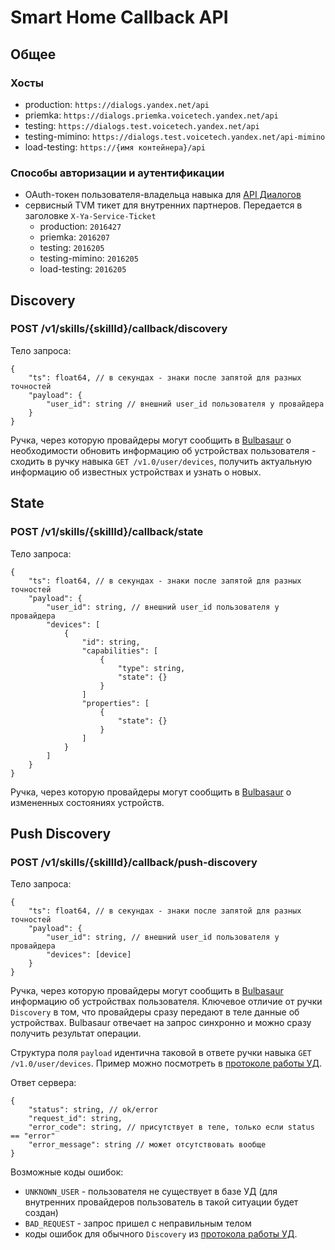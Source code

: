 # Smart Home Callback API

## Общее

### Хосты

- production: `https://dialogs.yandex.net/api`
- priemka: `https://dialogs.priemka.voicetech.yandex.net/api`
- testing: `https://dialogs.test.voicetech.yandex.net/api`
- testing-mimino: `https://dialogs.test.voicetech.yandex.net/api-mimino`
- load-testing: `https://{имя контейнера}/api`

### Способы авторизации и аутентификации

- OAuth-токен пользователя-владельца навыка для [API Диалогов](https://yandex.ru/dev/dialogs/alice/doc/resource-upload-docpage/#http-images-load__auth)
- сервисный TVM тикет для внутренних партнеров. Передается в заголовке `X-Ya-Service-Ticket`
  - production: `2016427`
  - priemka: `2016207`
  - testing: `2016205`
  - testing-mimino: `2016205`
  - load-testing: `2016205`

## Discovery

### POST /v1/skills/{skillId}/callback/discovery

Тело запроса:
```(json)
{
    "ts": float64, // в секундах - знаки после запятой для разных точностей
    "payload": {
        "user_id": string // внешний user_id пользователя у провайдера
    }
}
``` 
Ручка, через которую провайдеры могут сообщить в [Bulbasaur](https://a.yandex-team.ru/arc/trunk/arcadia/alice/iot/bulbasaur) о необходимости обновить информацию об устройствах пользователя - 
сходить в ручку навыка `GET /v1.0/user/devices`, получить актуальную информацию об известных устройствах и узнать о новых.

## State
 
### POST /v1/skills/{skillId}/callback/state

Тело запроса:
```(json)
{
    "ts": float64, // в секундах - знаки после запятой для разных точностей
    "payload": {
        "user_id": string, // внешний user_id пользователя у провайдера
        "devices": [
            {
                "id": string,
                "capabilities": [
                    {
                        "type": string,
                        "state": {}
                    }
                ] 
                "properties": [
                    {
                        "state": {}
                    }
                ]
            }
        ]
    }
}
``` 
Ручка, через которую провайдеры могут сообщить в [Bulbasaur](https://a.yandex-team.ru/arc/trunk/arcadia/alice/iot/bulbasaur) о измененных состояниях устройств.

## Push Discovery

### POST /v1/skills/{skillId}/callback/push-discovery

Тело запроса:
```(json)
{
    "ts": float64, // в секундах - знаки после запятой для разных точностей
    "payload": {
        "user_id": string, // внешний user_id пользователя у провайдера
        "devices": [device] 
    }
}
``` 
Ручка, через которую провайдеры могут сообщить в [Bulbasaur](https://a.yandex-team.ru/arc/trunk/arcadia/alice/iot/bulbasaur) информацию об устройствах пользователя. 
Ключевое отличие от ручки `Discovery` в том, что провайдеры сразу передают в теле данные об устройствах. Bulbasaur отвечает на запрос синхронно и можно сразу получить результат операции.

Структура поля `payload` идентична таковой в ответе ручки навыка `GET /v1.0/user/devices`. Пример можно посмотреть в [протоколе работы УД](https://yandex.ru/dev/dialogs/alice/doc/smart-home/reference/get-devices-docpage/).

Ответ сервера:
```(json)
{
    "status": string, // ok/error
    "request_id": string,
    "error_code": string, // присутствует в теле, только если status == "error"
    "error_message": string // может отсутствовать вообще
}
```
Возможные коды ошибок:
- `UNKNOWN_USER` - пользователя не существует в базе УД (для внутренних провайдеров пользователь в такой ситуации будет создан)
- `BAD_REQUEST` - запрос пришел с неправильным телом
- коды ошибок для обычного `Discovery` из [протокола работы УД](https://yandex.ru/dev/dialogs/alice/doc/smart-home/reference/get-devices-docpage/).
